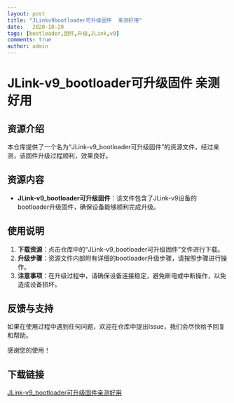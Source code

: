 ```yaml
---
layout: post
title: "JLinkv9bootloader可升级固件  亲测好用"
date:   2020-10-20
tags: [bootloader,固件,升级,JLink,v9]
comments: true
author: admin
---
```

# JLink-v9_bootloader可升级固件  亲测好用

## 资源介绍

本仓库提供了一个名为“JLink-v9_bootloader可升级固件”的资源文件，经过亲测，该固件升级过程顺利，效果良好。

## 资源内容

- **JLink-v9_bootloader可升级固件**：该文件包含了JLink-v9设备的bootloader升级固件，确保设备能够顺利完成升级。

## 使用说明

1. **下载资源**：点击仓库中的“JLink-v9_bootloader可升级固件”文件进行下载。
2. **升级步骤**：资源文件内部附有详细的bootloader升级步骤，请按照步骤进行操作。
3. **注意事项**：在升级过程中，请确保设备连接稳定，避免断电或中断操作，以免造成设备损坏。

## 反馈与支持

如果在使用过程中遇到任何问题，欢迎在仓库中提出Issue，我们会尽快给予回复和帮助。

感谢您的使用！

## 下载链接

[JLink-v9_bootloader可升级固件亲测好用](https://pan.quark.cn/s/76eb632f09fe)